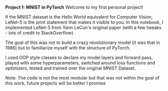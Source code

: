 **Project 1: MNIST in PyTorch**
Welcome to my first personal project! 

If the MNIST dataset is the Hello World equivalent for Computer Vision, LeNet-5 is the print statement that makes it visible to you. 
In this notebook, I implemented LeNet-5 from Yann LeCun's original paper (with a few tweaks - lots of credit to StackOverflow)

The goal of this was not to build a crazy revolutionary model (it was that in 1986) but to familiarize myself with the structure of PyTorch. 

I used OOP style classes to declare my model layers and forward pass, played with some hyperparameters, switched around loss functions and optimizers,
tested and trained over the original MNIST Dataset.

Note: The code is not the most modular but that was not within the goal of this work, future projects will be better I promise 
